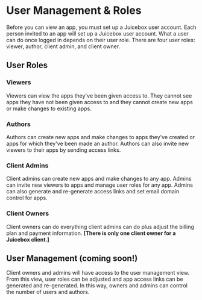 # User Management & Roles

Before you can view an app, you must set up a Juicebox user account. Each person invited to an app will set up a Juicebox user account. What a user can do once logged in depends on their user role.  There are four user roles: viewer, author, client admin, and client owner. 

## User Roles

### Viewers

Viewers can view the apps they've been given access to. They cannot see apps they have not been given access to and they cannot create new apps or make changes to existing apps. 

### Authors

Authors can create new apps and make changes to apps they've created or apps for which they've been made an author.  Authors can also invite new viewers to their apps by sending access links. 

### Client Admins

Client admins can create new apps and make changes to any app. Admins can invite new viewers to apps and manage user roles for any app. Admins can also generate and re-generate access links and set email domain control for apps. 

### Client Owners

Client owners can do everything client admins can do plus adjust the billing plan and payment information. **\[There is only one client owner for a Juicebox client.\]**

## User Management \(coming soon!\)

Client owners and admins will have access to the user management view. From this view, user roles can be adjusted and app access links can be generated and re-generated. In this way, owners and admins can control the number of users and authors. 

